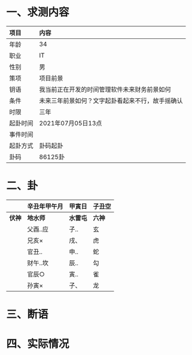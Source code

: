 # 一、求测内容
|项目|内容|
|:-|:-|
|年龄|34|
|职业|IT|
|性别|男|
|策项|项目前景|
|钥语|我当前正在开发的时间管理软件未来财务前景如何|
|条件|未来三年前景如何？文字起卦看起来不行，故手摇确认|
|时限|三年|
|起卦时间|2021年07月05日13点|
|事件时间||
|起卦方式|卦码起卦|
|卦码|86125卦|

# 二、卦
||辛丑年甲午月|甲寅日|子丑空|
|:-|:-|:-|:-|
|**伏神**|**地水师**|**水雷屯**|**六神**|
||父酉..应|子..|玄|
||兄亥×|戌、|虎|
||官丑..|申..|蛇|
||财午..坎|辰..|勾|
||官辰○|寅..|雀|
||孙寅×|子、|龙|


# 三、断语

# 四、实际情况